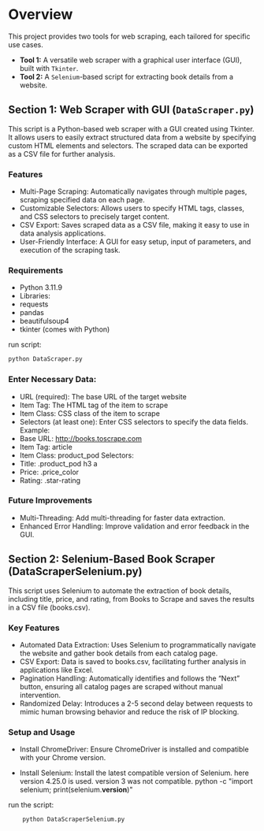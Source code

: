 # Overview
This project provides two tools for web scraping, each tailored for specific use cases.

- **Tool 1:** A versatile web scraper with a graphical user interface (GUI), built with `Tkinter`.
- **Tool 2:** A `Selenium`-based script for extracting book details from a website.

## Section 1: Web Scraper with GUI (`DataScraper.py`)
This script is a Python-based web scraper with a GUI created using Tkinter. It allows users to easily extract structured data from a website by specifying custom HTML elements and selectors. The scraped data can be exported as a CSV file for further analysis.

### Features
- Multi-Page Scraping: Automatically navigates through multiple pages, scraping specified data on each page.
- Customizable Selectors: Allows users to specify HTML tags, classes, and CSS selectors to precisely target content.
- CSV Export: Saves scraped data as a CSV file, making it easy to use in data analysis applications.
- User-Friendly Interface: A GUI for easy setup, input of parameters, and execution of the scraping task.
### Requirements
- Python 3.11.9
- Libraries:
- requests
- pandas
- beautifulsoup4
- tkinter (comes with Python)


run script: 
```bash
python DataScraper.py
```


### Enter Necessary Data:
- URL (required): The base URL of the target website 
- Item Tag: The HTML tag of the item to scrape
- Item Class: CSS class of the item to scrape
- Selectors (at least one): Enter CSS selectors to specify the data fields.
Example:
- Base URL: http://books.toscrape.com
- Item Tag: article
- Item Class: product_pod
Selectors:
 - Title: .product_pod h3 a
- Price: .price_color
- Rating: .star-rating
### Future Improvements
- Multi-Threading: Add multi-threading for faster data extraction.
- Enhanced Error Handling: Improve validation and error feedback in the GUI.



## Section 2: Selenium-Based Book Scraper (DataScraperSelenium.py)
This script uses Selenium to automate the extraction of book details, including title, price, and rating, from Books to Scrape and saves the results in a CSV file (books.csv).

### Key Features
- Automated Data Extraction: Uses Selenium to programmatically navigate the website and gather book details from each catalog page.
- CSV Export: Data is saved to books.csv, facilitating further analysis in applications like Excel.
- Pagination Handling: Automatically identifies and follows the “Next” button, ensuring all catalog pages are scraped without manual intervention.
- Randomized Delay: Introduces a 2-5 second delay between requests to mimic human browsing behavior and reduce the risk of IP blocking.
### Setup and Usage
- Install ChromeDriver:
Ensure ChromeDriver is installed and compatible with your Chrome version.

- Install Selenium:
Install the latest compatible version of Selenium. here version 4.25.0 is used. version 3 was not compatible.
python -c "import selenium; print(selenium.__version__)"
    
run the script:
```bash
    python DataScraperSelenium.py
